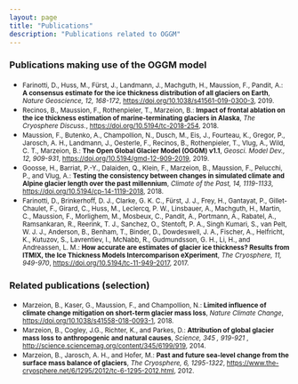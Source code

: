 ```yaml
---
layout: page
title: "Publications"
description: "Publications related to OGGM"
---
```


### Publications making use of the OGGM model


<ul>
<li><small>
Farinotti, D., Huss, M., Fürst, J., Landmann, J., Machguth, H., Maussion, F., Pandit, A.: <b>A consensus estimate for the ice thickness distribution of all glaciers on Earth</b>, <i>Nature Geoscience, 12, 168-172</i>, <a href="https://doi.org/10.1038/s41561-019-0300-3">https://doi.org/10.1038/s41561-019-0300-3</a>, 2019.
</small></li>

<li><small>
Recinos, B., Maussion, F., Rothenpieler, T., Marzeion, B.: <b>Impact of frontal ablation on the ice thickness estimation of marine-terminating glaciers in Alaska</b>, <i>The Cryosphere Discuss.</i>, <a href="https://doi.org/10.5194/tc-2018-254">https://doi.org/10.5194/tc-2018-254</a>, 2018.
</small></li>

<li><small>
Maussion, F., Butenko, A., Champollion, N., Dusch, M., Eis, J., Fourteau, K., Gregor, P., Jarosch, A. H., Landmann, J., Oesterle, F., Recinos, B., Rothenpieler, T., Vlug, A., Wild, C. T., Marzeion, B.: <b>The Open Global Glacier Model (OGGM) v1.1</b>, <i>Geosci. Model Dev., 12, 909-931</i>, <a href="https://doi.org/10.5194/gmd-12-909-2019">https://doi.org/10.5194/gmd-12-909-2019</a>, 2019.
</small></li>

<li><small>
Goosse, H., Barriat, P.-Y., Dalaiden, Q., Klein, F., Marzeion, B., Maussion, F., Pelucchi, P., and Vlug, A.: <b>Testing the consistency between changes in simulated climate and Alpine glacier length over the past millennium</b>, <i>Climate of the Past, 14, 1119-1133</i>, <a href="https://doi.org/10.5194/cp-14-1119-2018">https://doi.org/10.5194/cp-14-1119-2018</a>, 2018.
</small></li>

<li><small>
Farinotti, D., Brinkerhoff, D. J., Clarke, G. K. C., Fürst, J. J., Frey, H., Gantayat, P., Gillet-Chaulet, F., Girard, C., Huss, M., Leclercq, P. W., Linsbauer, A., Machguth, H., Martin, C., Maussion, F., Morlighem, M., Mosbeux, C., Pandit, A., Portmann, A., Rabatel, A., Ramsankaran, R., Reerink, T. J., Sanchez, O., Stentoft, P. A., Singh Kumari, S., van Pelt, W. J. J., Anderson, B., Benham, T., Binder, D., Dowdeswell, J. A., Fischer, A., Helfricht, K., Kutuzov, S., Lavrentiev, I., McNabb, R., Gudmundsson, G. H., Li, H., and Andreassen, L. M.: <b>How accurate are estimates of glacier ice thickness? Results from ITMIX, the Ice Thickness Models Intercomparison eXperiment</b>, <i>The Cryosphere, 11, 949-970</i>, <a href="https://doi.org/10.5194/tc-11-949-2017">https://doi.org/10.5194/tc-11-949-2017</a>, 2017.
</small></li>
</ul>

### Related publications (selection)

<ul>
<li><small>
Marzeion, B., Kaser, G., Maussion, F., and Champollion, N.: <b>Limited influence of climate change mitigation on short-term glacier mass loss</b>, <i>Nature Climate Change</i>, <a href="https://doi.org/10.1038/s41558-018-0093-1">https://doi.org/10.1038/s41558-018-0093-1</a>, 2018.
</small></li>

<li><small>
Marzeion, B., Cogley, J.G., Richter, K., and Parkes, D.: <b>Attribution of global glacier mass loss to anthropogenic and natural causes</b>, <i>Science, 345 , 919-921 </i>, <a href="http://science.sciencemag.org/content/345/6199/919">http://science.sciencemag.org/content/345/6199/919</a>, 2014.
</small></li>

<li><small>
Marzeion, B., Jarosch, A. H., and Hofer, M.: <b>Past and future sea-level change from the surface mass balance of glaciers</b>, <i>The Cryosphere, 6, 1295-1322</i>, <a href="https://www.the-cryosphere.net/6/1295/2012/tc-6-1295-2012.html">https://www.the-cryosphere.net/6/1295/2012/tc-6-1295-2012.html</a>, 2012.
</small></li>
</ul>
